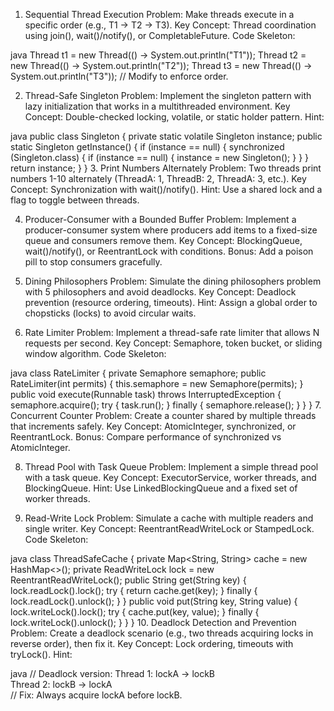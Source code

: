 1. Sequential Thread Execution
Problem: Make threads execute in a specific order (e.g., T1 → T2 → T3).
Key Concept: Thread coordination using join(), wait()/notify(), or CompletableFuture.
Code Skeleton:

java
Thread t1 = new Thread(() -> System.out.println("T1"));
Thread t2 = new Thread(() -> System.out.println("T2"));
Thread t3 = new Thread(() -> System.out.println("T3"));
// Modify to enforce order.


2. Thread-Safe Singleton
Problem: Implement the singleton pattern with lazy initialization that works in a multithreaded environment.
Key Concept: Double-checked locking, volatile, or static holder pattern.
Hint:

java
public class Singleton {
    private static volatile Singleton instance;
    public static Singleton getInstance() {
        if (instance == null) {
            synchronized (Singleton.class) {
                if (instance == null) {
                    instance = new Singleton();
                }
            }
        }
        return instance;
    }
}
3. Print Numbers Alternately
Problem: Two threads print numbers 1-10 alternately (ThreadA: 1, ThreadB: 2, ThreadA: 3, etc.).
Key Concept: Synchronization with wait()/notify().
Hint: Use a shared lock and a flag to toggle between threads.

4. Producer-Consumer with a Bounded Buffer
Problem: Implement a producer-consumer system where producers add items to a fixed-size queue and consumers remove them.
Key Concept: BlockingQueue, wait()/notify(), or ReentrantLock with conditions.
Bonus: Add a poison pill to stop consumers gracefully.

5. Dining Philosophers
Problem: Simulate the dining philosophers problem with 5 philosophers and avoid deadlocks.
Key Concept: Deadlock prevention (resource ordering, timeouts).
Hint: Assign a global order to chopsticks (locks) to avoid circular waits.

6. Rate Limiter
Problem: Implement a thread-safe rate limiter that allows N requests per second.
Key Concept: Semaphore, token bucket, or sliding window algorithm.
Code Skeleton:

java
class RateLimiter {
    private Semaphore semaphore;
    public RateLimiter(int permits) { 
        this.semaphore = new Semaphore(permits);
    }
    public void execute(Runnable task) throws InterruptedException {
        semaphore.acquire();
        try { task.run(); } 
        finally { semaphore.release(); }
    }
}
7. Concurrent Counter
Problem: Create a counter shared by multiple threads that increments safely.
Key Concept: AtomicInteger, synchronized, or ReentrantLock.
Bonus: Compare performance of synchronized vs AtomicInteger.

8. Thread Pool with Task Queue
Problem: Implement a simple thread pool with a task queue.
Key Concept: ExecutorService, worker threads, and BlockingQueue.
Hint: Use LinkedBlockingQueue and a fixed set of worker threads.

9. Read-Write Lock
Problem: Simulate a cache with multiple readers and single writer.
Key Concept: ReentrantReadWriteLock or StampedLock.
Code Skeleton:

java
class ThreadSafeCache {
    private Map<String, String> cache = new HashMap<>();
    private ReadWriteLock lock = new ReentrantReadWriteLock();
    public String get(String key) {
        lock.readLock().lock();
        try { return cache.get(key); } 
        finally { lock.readLock().unlock(); }
    }
    public void put(String key, String value) {
        lock.writeLock().lock();
        try { cache.put(key, value); } 
        finally { lock.writeLock().unlock(); }
    }
}
10. Deadlock Detection and Prevention
Problem: Create a deadlock scenario (e.g., two threads acquiring locks in reverse order), then fix it.
Key Concept: Lock ordering, timeouts with tryLock().
Hint:

java
// Deadlock version:
Thread 1: lockA → lockB  
Thread 2: lockB → lockA  
// Fix: Always acquire lockA before lockB.
